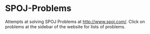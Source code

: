 SPOJ-Problems
=============

Attempts at solving SPOJ Problems at http://www.spoj.com/. Click on problems at the sidebar of the website for lists of problems.



